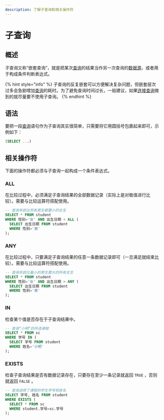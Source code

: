 ```yaml
---
description: 了解子查询和相关操作符
---
```


# 子查询

## 概述 <a id="summary"></a>

子查询又称“嵌套查询”，就是把某次[查询](basic_query.md)的结果当作另一次查询的[数据源](basic_query.md#from)，或者用于构成条件判断表达式。

{% hint style="info" %}
子查询的反复嵌套可以方便解决复杂问题，但嵌套层次过多会急剧增加[查询](basic_query.md)的耗时。为了避免查询时间过长，一般建议，如果[连接查询](join_query.md)做到的就尽量要不使用子查询。
{% endhint %}

## 语法 <a id="syntax"></a>

要把一段[查询](basic_query.md)语句作为子查询其实很简单，只需要将它用圆括号包裹起来即可，示例如下：

```sql
(SELECT ...)
```

## 相关操作符 <a id="operator"></a>

下面的操作符都必须与子查询一起构成一个条件表达式。

### ALL

在比较过程中，必须满足子查询结果的全部数据记录（实际上是对极值进行比较）。需要与比较运算符搭配使用。

```sql
-- 查询年龄比所有男生都要小的女生
SELECT * FROM student
WHERE 性别='女' AND 出生日期 < ALL (
  SELECT 出生日期 FROM student
  WHERE 性别='男'
);
```

### ANY

在比较过程中，只要满足子查询结果的任意一条数据记录即可（一旦满足就结束比较）。需要与比较运算符搭配使用。

```sql
-- 查询年龄比最小的男生要大的所有女生
SELECT * FROM student
WHERE 性别='女' AND 出生日期 > ANY (
  SELECT 出生日期 FROM student
  WHERE 性别='男'
);
```

### IN

检查某个值是否存在于子查询结果中。

```sql
-- 查询“小明”的所选课程
SELECT * FROM sc
WHERE 学号 IN (
  SELECT 学号 FROM student
  WHERE 姓名='小明'
);
```

### EXISTS

检查子查询结果是否有数据记录存在，只要存在至少一条记录就返回 `TRUE` ，否则就返回 `FALSE` 。

```sql
-- 查询选修了课程的学生学号和姓名
SELECT 学号, 姓名 FROM student
WHERE EXISTS (
  SELECT * FROM sc
  WHERE student.学号=sc.学号
);
```



